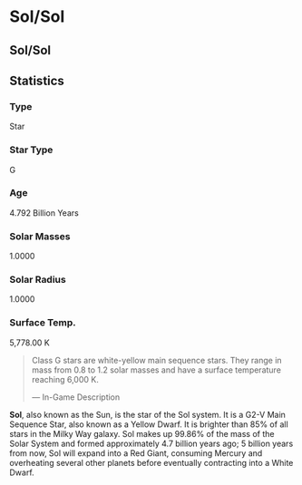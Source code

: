 # Sol/Sol
## Sol/Sol

		

## Statistics

### Type

Star

### Star Type

G

### Age

4.792 Billion Years

### Solar Masses

1.0000

### Solar Radius

1.0000

### Surface Temp.

5,778.00 K

> 
> 
> Class G stars are white-yellow main sequence stars. They range in mass from 0.8 to 1.2 solar masses and have a surface temperature reaching 6,000 K.
> 
> 
> — In-Game Description
> 

**Sol**, also known as the Sun, is the star of the Sol system. It is a G2-V Main Sequence Star, also known as a Yellow Dwarf. It is brighter than 85% of all stars in the Milky Way galaxy. Sol makes up 99.86% of the mass of the Solar System and formed approximately 4.7 billion years ago; 5 billion years from now, Sol will expand into a Red Giant, consuming Mercury and overheating several other planets before eventually contracting into a White Dwarf.